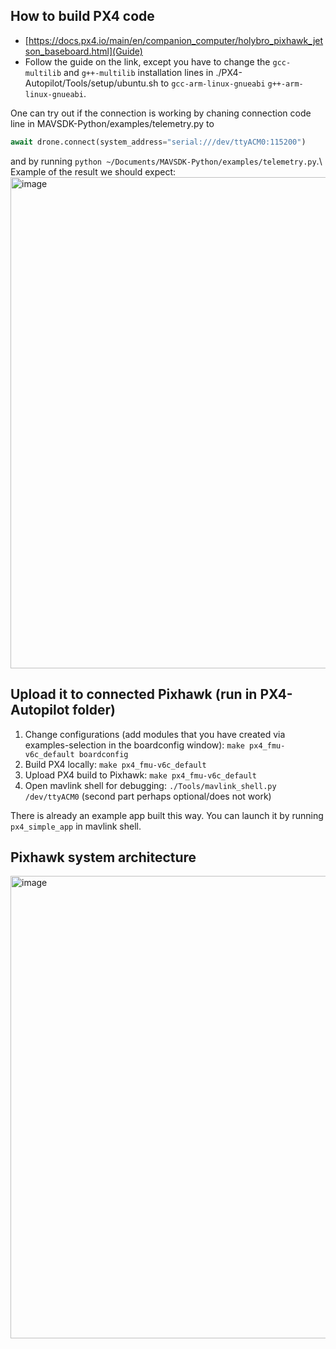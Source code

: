 ## How to build PX4 code
- [https://docs.px4.io/main/en/companion_computer/holybro_pixhawk_jetson_baseboard.html](Guide)
- Follow the guide on the link, except you have to change the ```gcc-multilib``` and ```g++-multilib``` installation lines in ./PX4-Autopilot/Tools/setup/ubuntu.sh to ```gcc-arm-linux-gnueabi```
```g++-arm-linux-gnueabi```.

One can try out if the connection is working by chaning connection code line in MAVSDK-Python/examples/telemetry.py to 
```python
await drone.connect(system_address="serial:///dev/ttyACM0:115200")
```
and by running ```python ~/Documents/MAVSDK-Python/examples/telemetry.py```.\\
Example of the result we should expect: 
<img width="786" alt="image" src="https://github.com/user-attachments/assets/5a60fc0a-68d9-486a-bc75-b8b6e90be06b" />


## Upload it to connected Pixhawk (run in PX4-Autopilot folder)
1. Change configurations (add modules that you have created via examples-selection in the boardconfig window): ```make px4_fmu-v6c_default boardconfig```
2. Build PX4 locally: ```make px4_fmu-v6c_default```
3. Upload PX4 build to Pixhawk: ```make px4_fmu-v6c_default```
4. Open mavlink shell for debugging: ```./Tools/mavlink_shell.py /dev/ttyACM0``` (second part perhaps optional/does not work)

There is already an example app built this way. You can launch it by running ```px4_simple_app``` in mavlink shell.

## Pixhawk system architecture

<img width="740" alt="image" src="https://github.com/user-attachments/assets/d8117235-353b-487f-88eb-b40df67cea8f" />
